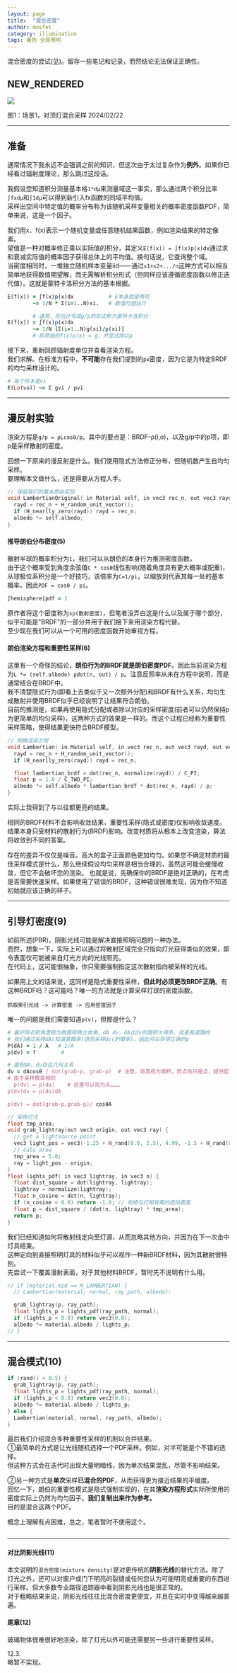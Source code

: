 ```yaml
---
layout: page
title:  "混合密度"
author: mosfet
category: illumination
tags: 着色 全局照明
---
```

混合密度的尝试[(见)](https://raytracing.github.io/books/RayTracingTheRestOfYourLife.html)。留存一些笔记和记录，而然结论无法保证正确性。  
## NEW_RENDERED
<div class="x gr txac">
  <div class="x la flex mg0">
    <div class="x la item3-lg item12 pd0">
      <img src="/assets/i/4-1.png">
    </div>
  </div>
  <p>图1：场景1，对顶灯混合采样 2024/02/22</p>
</div>

---
## 准备
通常情况下我永远不会强调之前的知识，但这次由于太过复杂作为**例外**。如果你已经看过辐射度理论，那么跳过这段话。  

我假设您知道积分测量基本格`1*dμ`来测量域这一事实，那么通过两个积分比率`∫fxdμ`和`∫1dμ`可以得到新引入fx函数的同域平均值。  
采样出空间中特定值的概率分布称为该随机采样变量相关的概率密度函数PDF，简单来说，这是一个因子。  

我们用x、f(x)表示一个随机变量或任意随机结果函数，例如渲染结果的特定像素。  
望值是一种对概率修正乘以实际值的积分，其定义`E(f(x)) = ∫f(x)p(x)dx`通过求和衰减实际值的概率因子获得总体上的平均值。换句话说，它查询整个域。  
当密度相同时，一堆独立随机样本变量iid——通过`x1+x2+.../n`这种方式可以相当简单地获得数值期望解，而无需解析积分形式（但同样应该遵循密度函数以修正迭代值）。这就是蒙特卡洛积分方法的基本根据。  
```ruby
E(f(x)) = ∫f(x)p(x)dx           # E本身就是两项
        ~= 1/N * Σ(i=1..N)xi.   # 数值均值估计

        # 通常，将估计写成g/p的形式称为蒙特卡洛积分
E(f(x)) = ∫f(x)p(x)dx
        ~= 1/N [Σ(i=1..N)g(xi)/p(xi)]
        # 即原始的f(x)p(x) = g，并显式除以p
```
接下来，重新回顾辐射度单位并查看渲染方程。  
我们求解。在标准方程中，**不可能**存在我们提到的`px`密度，因为它是为特定BRDF的均匀采样设计的。  
```ruby
# 每个样本是vi
E(Lo(vo)) ~= Σ gvi / pvi
```

---
## 漫反射实验
渲染方程是`g/p = ρLcosθ/p`。其中的要点是：BRDF-ρ(i,o)，以及g/p中的p项，即p是采样散射的密度。  

回想一下原来的漫反射是什么。我们使用隐式方法修正分布，但随机数产生自均匀采样。  
要理解本文做什么，还是得要从方程入手。  
```cpp
// 保留我们的基本原始实现
void LambertianOriginal( in Material self, in vec3 rec_n, out vec3 rayd, out vec3 albedo) {
  rayd = rec_n + H_random_unit_vector();
  if (H_nearlly_zero(rayd)) rayd = rec_n;
  albedo *= self.albedo;
}
```

#### 推导朗伯分布密度(5) 
散射半球的概率积分为`1`，我们可以从朗伯的本身行为推测密度函数。  
由于这个概率受到角度余弦值`C * cosθ`线性影响(随着角度具有更大概率或配重)，
从球极位系积分是一个好技巧，该倍率为`C=1/pi`，以缩放到代表其每一处的基本概率。因此`PDF = cosθ / pi`。  
```ruby
∫hemisphere|pdf = 1
```

原作者将这个密度称为`sp(散射密度)`，但笔者没弄白这是什么以及属于哪个部分，似乎可能是"BRDF"的一部分并用于我们接下来用渲染方程代替。  
至少现在我们可以从一个可用的密度函数开始审视方程。  

#### 朗伯渲染方程和重要性采样(6)
这里有一个奇怪的结论，**朗伯行为的BRDF就是朗伯密度PDF**。因此当前渲染方程为`L *= (self.albedo) ρdot(n, out) / p`。注意反照率从未在方程中说明，而是通常结合在BRDF中。  
我不清楚隐式行为(即看上去类似于又一次额外分配)和BRDF有什么关系，均匀生成散射并使用BRDF似乎已经说明了让结果符合朗伯。  
目前的推测是，如果再使用隐式分配或者除以对应的采样密度(前者可以仍然保持p为更简单的均匀采样)，这两种方式的效果是一样的。而这个过程已经称为重要性采样策略，使得结果更快符合BRDF模型。  
```cpp
// 明确渲染方程
void Lambertian( in Material self, in vec3 rec_n, out vec3 rayd, out vec3 albedo) {
  rayd = rec_n + H_random_unit_vector();
  if (H_nearlly_zero(rayd)) rayd = rec_n;

  float lambertian_brdf = dot(rec_n, normalize(rayd)) / C_PI;
  float p = 1.0 / C_TWO_PI;
  albedo *= self.albedo * lambertian_brdf * dot(rec_n, rayd) / p;
}
```
实际上我得到了与以往都更亮的结果。  

相同的BRDF材料不会影响收敛结果，重要性采样(隐式或密度)仅影响收敛速度。  
结果本身只受材料的散射行为(BRDF)影响。改变材质将从根本上改变渲染，算法将收敛到不同的答案。  

存在的差异不仅仅是噪音。高大的盒子正面颜色更加均匀。如果您不确定材质的最佳采样模式是什么，那么继续假设均匀采样是相当合理的，虽然这可能会缓慢收敛，但它不会破坏您的渲染。
也就是说，先确保你的BRDF是绝对正确的，在考虑是否需要快速采样。如果使用了错误的BRDF，这种错误很难发现，因为你不知道初始就应该正确的样子。  

---
## 引导灯密度(9)
如前所述(PBR)，阴影光线可能是解决直接照明问题的一种办法。  
而然，想象一下，实际上可以通过将散射区域完全只指向灯光获得类似的效果，即令表面仅可能被来自灯光方向的光线照亮。  
在代码上，这可能很抽象，你只需要强制指定这次散射指向被采样的光线。  

如果用上文的话来说，这同样是隐式重要性采样，**但此时必须更改BRDF正确**。有这种BRDF吗？这可能吗？唯一的方法就是计算采样灯球的密度函数。  
```
抓取索引光线 -> 计算密度 -> 应用密度因子
```
唯一的问题是我们需要知道`p(v)`，但那是什么？  
```ruby
# 最好将点和角度视为微面和微立体角。dA dv，dA比dv的面积大得多，这是有道理的
# 我们通过采样dA(知道其概率)进而采样dv(的概率)，因此可以获得正确的p
P(dA) = 1 / A   # 1/A
p(dv) = ?        #

# 面积dA、dv存在几何关系
dv = dAcosθ / dot(grab-p, grab-p)  # 注意，将其视为面积，而点则只是点，提供距离
# 由于采样概率相同
  p(dv) = p(da)    # 这里可以视为点………
p(dv)dv = p(da)dA

p(dv) = dot(grab-p,grab-p)/ cosθA
```
```cpp
// 采样灯光
float tmp_area;
void grab_lightray(out vec3 origin, out vec3 ray) {
  // get a lightsource point
  vec3 light_pos = vec3(-1.25 + H_rand(0.0, 2.5), 4.99, -1.5 + H_rand(0.0, 2.0));
  // calc area
  tmp_area = 5.0;
  ray = light_pos - origin;
}
float lights_pdf( in vec3 lightray, in vec3 n) {
  float dist_square = dot(lightray, lightray);
  lightray = normalize(lightray);
  float n_cosine = dot(n, lightray);
  if (n_cosine < 0.0) return -1.0; // 拒绝与灯相背离的遮挡表面
  float p = dist_square / (dot(n, lightray) * tmp_area);
  return p;
}
```
我们已经知道如何将散射线定向至灯源，从而忽略其他方向，并因为在下一次击中灯具结束。  
这种定向到直接照明灯具的材料似乎可以视作一种新BRDF材料，因为其散射很特别。  
先尝试一下覆盖漫射表面，对于其他材料BRDF，暂时先不说明有什么用。  
```cpp
// if (material.mid == M_LAMBERTIAN) {
  // Lambertian(material, normal, ray_path, albedo);

  grab_lightray(p, ray_path);
  float lights_p = lights_pdf(ray_path, normal);
  if (lights_p < 0.0) return vec3(0.0);
  albedo *= material.albedo / lights_p;
// }
```

---
## 混合模式(10)
```cpp
if (rand() < 0.5) {
  grab_lightray(p, ray_path);
  float lights_p = lights_pdf(ray_path, normal);
  if (lights_p < 0.0) return vec3(0.0);
  albedo *= material.albedo / lights_p;
} else {
  Lambertian(material, normal, ray_path, albedo);
}
```
最后我们介绍混合多种重要性采样的机制以合并结果。  
①最简单的方式是让光线随机选择一个PDF采样。例如，对半可能是个不错的选择。  
但这种方式会在迭代时出现大量明暗线，因为单次结果混乱，尽管不影响结果。  

②另一种方式是**单次**采样**已混合的PDF**，从而获得更为接近结果的平缓度。  
回忆一下，朗伯的重要性模式是隐式强制实现的，在其**渲染方程形式**实际所使用的密度实际上仍然为均匀因子。**我们复制出来作为参考。**  
目的是混合这两个PDF。  

概念上理解有点困难，总之，笔者暂时不使用这个。  
```cpp
```

---
#### 对比阴影光线(11)
本文说明的`混合密度(mixture density)`是对更传统的**阴影光线**的替代方法。除了灯光之外，还可以对窗户或门下明亮的裂缝或任何您认为可能明亮或重要的东西进行采样。但大多数专业路径追踪器中看到阴影光线也是很正常的。  
对于粗略结果来说，阴影光线往往比混合密度更便宜，并且在实时中变得越来越普遍。  

#### 尾章(12)
玻璃物体很难很好地渲染，除了灯光以外可能还需要另一些进行重要性采样。  

12.3.  
略暂不实现。  